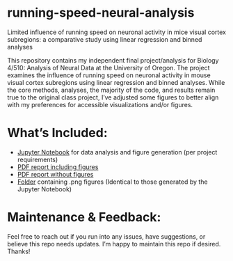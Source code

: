 # running-speed-neural-analysis
Limited influence of running speed on neuronal activity in mice visual cortex subregions: a comparative study using linear regression and binned analyses

This repository contains my independent final project/analysis for Biology 4/510: Analysis of Neural Data at the University of Oregon. The project examines the influence of running speed on neuronal activity in mouse visual cortex subregions using linear regression and binned analyses. While the core methods, analyses, the majority of the code, and results remain true to the original class project, I’ve adjusted some figures to better align with my preferences for accessible visualizations and/or figures.

# What’s Included:
- [Jupyter Notebook](https://github.com/kbcoulter/running-speed-neural-analysis/blob/main/Analysis.ipynb) for data analysis and figure generation (per project requirements)
- [PDF report including figures](https://github.com/kbcoulter/running-speed-neural-analysis/blob/main/reports/Report_with_figs.pdf)
- [PDF report without figures](https://github.com/kbcoulter/running-speed-neural-analysis/blob/main/reports/Report_no_figs.pdf)
- [Folder](https://github.com/kbcoulter/running-speed-neural-analysis/tree/main/figures) containing .png figures (Identical to those generated by the Jupyter Notebook)

# Maintenance & Feedback:
Feel free to reach out if you run into any issues, have suggestions, or believe this repo needs updates. I’m happy to maintain this repo if desired. Thanks!
